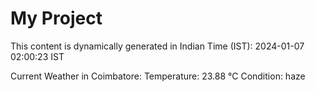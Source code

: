 # My Project

This content is dynamically generated in Indian Time (IST): 2024-01-07 02:00:23 IST


Current Weather in Coimbatore:
Temperature: 23.88 °C
Condition: haze
